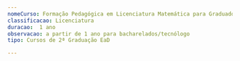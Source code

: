```yaml
---
nomeCurso: Formação Pedagógica em Licenciatura Matemática para Graduados 
classificacao: Licenciatura 
duracao:  1 ano 
observacao: a partir de 1 ano para bacharelados/tecnólogo
tipo: Cursos de 2ª Graduação EaD 

---
```


